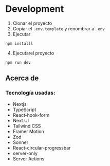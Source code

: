 # Development

1. Clonar el proyecto
2. Copiar el ```.env.template``` y renombrar a ```.env```
3. Ejecutar

```
npm installl
```

4. Ejecutarel proyecto

```
npm run dev
```

## Acerca de
### Tecnología usadas: 
- Nextjs
- TypeScript
- React-hook-form
- Next UI
- Tailwind CSS
- Framer Motion
- Zod
- Sonner
- React-circular-progressbar
- server-only
- Server Actions

